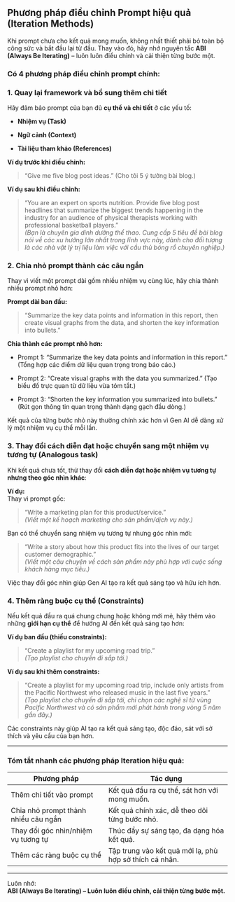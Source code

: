 ## Phương pháp điều chỉnh Prompt hiệu quả (Iteration Methods)

Khi prompt chưa cho kết quả mong muốn, không nhất thiết phải bỏ toàn bộ công sức và bắt đầu lại từ đầu. Thay vào đó, hãy nhớ nguyên tắc **ABI (Always Be Iterating)** – luôn luôn điều chỉnh và cải thiện từng bước một.

### **Có 4 phương pháp điều chỉnh prompt chính:**

### 1. Quay lại framework và bổ sung thêm chi tiết

Hãy đảm bảo prompt của bạn đủ **cụ thể và chi tiết** ở các yếu tố:

- **Nhiệm vụ (Task)**
    
- **Ngữ cảnh (Context)**
    
- **Tài liệu tham khảo (References)**
    

**Ví dụ trước khi điều chỉnh:**

> “Give me five blog post ideas.” (Cho tôi 5 ý tưởng bài blog.)

**Ví dụ sau khi điều chỉnh:**

> “You are an expert on sports nutrition. Provide five blog post headlines that summarize the biggest trends happening in the industry for an audience of physical therapists working with professional basketball players.”  
> _(Bạn là chuyên gia dinh dưỡng thể thao. Cung cấp 5 tiêu đề bài blog nói về các xu hướng lớn nhất trong lĩnh vực này, dành cho đối tượng là các nhà vật lý trị liệu làm việc với cầu thủ bóng rổ chuyên nghiệp.)_

### 2. Chia nhỏ prompt thành các câu ngắn

Thay vì viết một prompt dài gồm nhiều nhiệm vụ cùng lúc, hãy chia thành nhiều prompt nhỏ hơn:

**Prompt dài ban đầu:**

> “Summarize the key data points and information in this report, then create visual graphs from the data, and shorten the key information into bullets.”

**Chia thành các prompt nhỏ hơn:**

- Prompt 1: “Summarize the key data points and information in this report.” (Tổng hợp các điểm dữ liệu quan trọng trong báo cáo.)
    
- Prompt 2: “Create visual graphs with the data you summarized.” (Tạo biểu đồ trực quan từ dữ liệu vừa tóm tắt.)
    
- Prompt 3: “Shorten the key information you summarized into bullets.” (Rút gọn thông tin quan trọng thành dạng gạch đầu dòng.)
    

Kết quả của từng bước nhỏ này thường chính xác hơn vì Gen AI dễ dàng xử lý một nhiệm vụ cụ thể mỗi lần.

### 3. Thay đổi cách diễn đạt hoặc chuyển sang một nhiệm vụ tương tự (Analogous task)

Khi kết quả chưa tốt, thử thay đổi **cách diễn đạt hoặc nhiệm vụ tương tự nhưng theo góc nhìn khác**:

**Ví dụ:**  
Thay vì prompt gốc:

> “Write a marketing plan for this product/service.”  
> _(Viết một kế hoạch marketing cho sản phẩm/dịch vụ này.)_

Bạn có thể chuyển sang nhiệm vụ tương tự nhưng góc nhìn mới:

> “Write a story about how this product fits into the lives of our target customer demographic.”  
> _(Viết một câu chuyện về cách sản phẩm này phù hợp với cuộc sống khách hàng mục tiêu.)_

Việc thay đổi góc nhìn giúp Gen AI tạo ra kết quả sáng tạo và hữu ích hơn.

### 4. Thêm ràng buộc cụ thể (Constraints)

Nếu kết quả đầu ra quá chung chung hoặc không mới mẻ, hãy thêm vào những **giới hạn cụ thể** để hướng AI đến kết quả sáng tạo hơn:

**Ví dụ ban đầu (thiếu constraints):**

> “Create a playlist for my upcoming road trip.”  
> _(Tạo playlist cho chuyến đi sắp tới.)_

**Ví dụ sau khi thêm constraints:**

> “Create a playlist for my upcoming road trip, include only artists from the Pacific Northwest who released music in the last five years.”  
> _(Tạo playlist cho chuyến đi sắp tới, chỉ chọn các nghệ sĩ từ vùng Pacific Northwest và có sản phẩm mới phát hành trong vòng 5 năm gần đây.)_

Các constraints này giúp AI tạo ra kết quả sáng tạo, độc đáo, sát với sở thích và yêu cầu của bạn hơn.

---

### Tóm tắt nhanh các phương pháp Iteration hiệu quả:

|Phương pháp|Tác dụng|
|---|---|
|Thêm chi tiết vào prompt|Kết quả đầu ra cụ thể, sát hơn với mong muốn.|
|Chia nhỏ prompt thành nhiều câu ngắn|Kết quả chính xác, dễ theo dõi từng bước nhỏ.|
|Thay đổi góc nhìn/nhiệm vụ tương tự|Thúc đẩy sự sáng tạo, đa dạng hóa kết quả.|
|Thêm các ràng buộc cụ thể|Tập trung vào kết quả mới lạ, phù hợp sở thích cá nhân.|

---

Luôn nhớ:  
**ABI (Always Be Iterating) – Luôn luôn điều chỉnh, cải thiện từng bước một.**